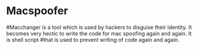 # Macspoofer
#Macchanger is a tool which is used by hackers to disguise their identity. It becomes very hectic to write the code for mac spoofing again and again. It is shell script #that is used to prevent writing of code again and again.
